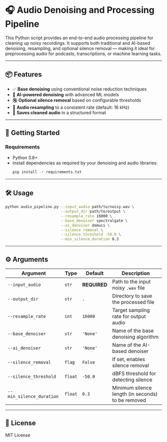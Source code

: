 # 🎧 Audio Denoising and Processing Pipeline

This Python script provides an end-to-end audio processing pipeline for cleaning up noisy recordings. It supports both traditional and AI-based denoising, resampling, and optional silence removal — making it ideal for preprocessing audio for podcasts, transcriptions, or machine learning tasks.

---

## 📦 Features

- ✅ **Base denoising** using conventional noise reduction techniques  
- 🤖 **AI-powered denoising** with advanced ML models  
- 🔇 **Optional silence removal** based on configurable thresholds  
- 🔁 **Audio resampling** to a consistent rate (default: 16 kHz)  
- 💾 **Saves cleaned audio** in a structured format

---

## 🚀 Getting Started

### Requirements

- Python 3.8+
- Install dependencies as required by your denoising and audio libraries:
  ```bash
  pip install -r requirements.txt
  ```

---

## 🛠️ Usage

```bash
python audio_pipeline.py --input_audio path/to/noisy.wav \
                         --output_dir path/to/output \
                         --resample_rate 16000 \
                         --base_denoiser spectralgate \
                         --ai_denoiser demucs \
                         --silence_removal \
                         --silence_threshold -50.0 \
                         --min_silence_duration 0.3
```

---

## ⚙️ Arguments

| Argument                | Type   | Default   | Description |
|-------------------------|--------|-----------|-------------|
| `--input_audio`         | `str`  | **REQUIRED** | Path to the input noisy `.wav` file |
| `--output_dir`          | `str`  | `.`       | Directory to save the processed file |
| `--resample_rate`       | `int`  | `16000`   | Target sampling rate for output audio |
| `--base_denoiser`       | `str`  | `'None'`  | Name of the base denoising algorithm |
| `--ai_denoiser`         | `str`  | `'None'`  | Name of the AI-based denoiser |
| `--silence_removal`     | `flag` | `False`   | If set, enables silence removal |
| `--silence_threshold`   | `float`| `-50.0`   | dBFS threshold for detecting silence |
| `--min_silence_duration`| `float`| `0.3`     | Minimum silence length (in seconds) to be removed |

---



## 📄 License

MIT License
